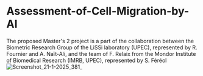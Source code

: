 # Assessment-of-Cell-Migration-by-AI
The proposed Master's 2 project is a part of the collaboration between the Biometric Research Group  of the LiSSi laboratory (UPEC), represented by R. Fournier and A. Naït-Ali, and the team of F. Relaix  from the Mondor Institute of Biomedical Research (IMRB, UPEC), represented by S. Féréol
![Screenshot_21-1-2025_381_](https://github.com/user-attachments/assets/667d5927-4a49-4323-9406-4c5ddecc3e0b)
